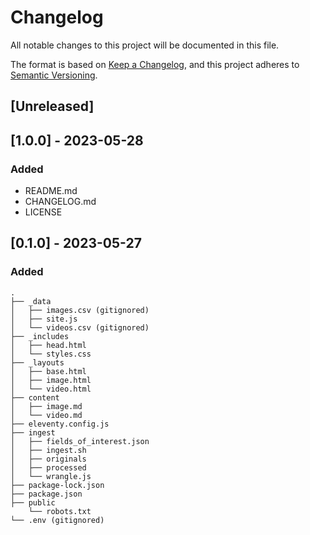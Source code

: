 # Changelog

All notable changes to this project will be documented in this file.

The format is based on [Keep a Changelog](https://keepachangelog.com/en/1.0.0/),
and this project adheres to [Semantic Versioning](https://semver.org/spec/v2.0.0.html).

## [Unreleased]

## [1.0.0] - 2023-05-28

### Added

- README.md
- CHANGELOG.md
- LICENSE

## [0.1.0] - 2023-05-27

### Added

```
.
├── _data
│   ├── images.csv (gitignored)
│   ├── site.js
│   └── videos.csv (gitignored)
├── _includes
│   ├── head.html
│   └── styles.css
├── _layouts
│   ├── base.html
│   ├── image.html
│   └── video.html
├── content
│   ├── image.md
│   └── video.md
├── eleventy.config.js
├── ingest
│   ├── fields_of_interest.json
│   ├── ingest.sh
│   ├── originals
│   ├── processed
│   └── wrangle.js
├── package-lock.json
├── package.json
├── public
    └── robots.txt
└── .env (gitignored)
```

